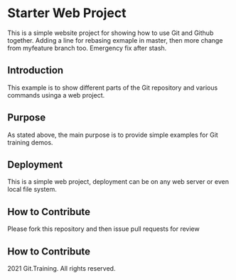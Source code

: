 # Starter Web Project

This is a simple website project for showing how to use Git and Github together.  Adding a line for rebasing exmaple in master, then more change from myfeature branch too.  Emergency fix after stash.

## Introduction

This example is to show different parts of the Git repository and various commands usinga a web project.

## Purpose

As stated above, the main purpose is to provide simple examples for Git training demos. 

## Deployment

This is a simple web project, deployment can be on any web server or even local file system.

## How to Contribute

Please fork this repository and then issue pull requests for review

## How to Contribute

2021 Git.Training.  All rights reserved.